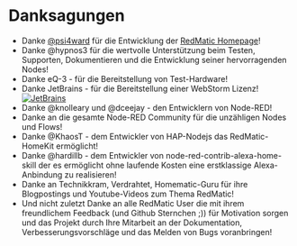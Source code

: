 # Danksagungen

* Danke [@psi4ward](https://github.com/psi4ward) für die Entwicklung der [RedMatic Homepage](https://dev.redmatic.de)!
* Danke @hypnos3 für die wertvolle Unterstützung beim Testen, Supporten, Dokumentieren und die Entwicklung seiner hervorragenden Nodes!
* Danke eQ-3 - für die Bereitstellung von Test-Hardware!
* Danke JetBrains - für die Bereitstellung einer WebStorm Lizenz!     
  [![JetBrains](https://github.com/rdmtc/RedMatic/raw/master/assets/jetbrains-variant-4.png)](https://www.jetbrains.com/?from=RedMatic)
* Danke @knolleary und @dceejay - den Entwicklern von Node-RED!
* Danke an die gesamte Node-RED Community für die unzähligen Nodes und Flows!
* Danke @KhaosT - dem Entwickler von HAP-Nodejs das RedMatic-HomeKit ermöglicht!
* Danke @hardillb - dem Entwickler von node-red-contrib-alexa-home-skill der es ermöglicht ohne laufende Kosten eine erstklassige Alexa-Anbindung zu realisieren!
* Danke an Technikkram, Verdrahtet, Homematic-Guru für ihre Blogpostings und Youtube-Videos zum Thema RedMatic!
* Und nicht zuletzt Danke an alle RedMatic User die mit ihrem freundlichem Feedback (und Github Sternchen ;)) für Motivation sorgen und das Projekt durch Ihre Mitarbeit an der Dokumentation, Verbesserungsvorschläge und das Melden von Bugs voranbringen!
 